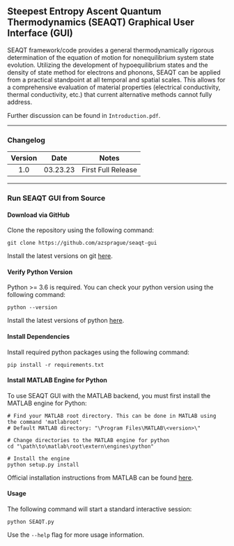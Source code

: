 ## Steepest Entropy Ascent Quantum Thermodynamics (SEAQT) Graphical User Interface (GUI)

SEAQT framework/code provides a general thermodynamically rigorous determination of the equation of motion for nonequilibrium system state evolution. Utilizing the development of hypoequilibrium states and the density of state method for electrons and phonons, SEAQT can be applied from a practical standpoint at all temporal and spatial scales. This allows for a comprehensive evaluation of material properties (electrical conductivity, thermal conductivity, etc.) that current alternative methods cannot fully address.

Further discussion can be found in `Introduction.pdf`.

---

### Changelog
| Version |   Date   |        Notes       |
| :-----: | :------: | :----------------: |
|   1.0   | 03.23.23 | First Full Release |

---

### Run SEAQT GUI from Source

#### Download via GitHub
Clone the repository using the following command:
```
git clone https://github.com/azsprague/seaqt-gui
```
Install the latest versions on git [here](https://git-scm.com/downloads).


#### Verify Python Version
Python >= 3.6 is required. You can check your python version using the following command:
```
python --version
```
Install the latest versions of python [here](https://www.python.org/downloads/).


#### Install Dependencies
Install required python packages using the following command:
```
pip install -r requirements.txt
```

#### Install MATLAB Engine for Python
To use SEAQT GUI with the MATLAB backend, you must first install the MATLAB engine for Python:
```
# Find your MATLAB root directory. This can be done in MATLAB using the command 'matlabroot'
# Default MATLAB directory: "\Program Files\MATLAB\<version>\"

# Change directories to the MATLAB engine for python
cd "\path\to\matlab\root\extern\engines\python"

# Install the engine
python setup.py install
```
Official installation instructions from MATLAB can be found [here](https://www.mathworks.com/help/matlab/matlab_external/install-the-matlab-engine-for-python.html).


#### Usage
The following command will start a standard interactive session:
```
python SEAQT.py
```
Use the `--help` flag for more usage information.
